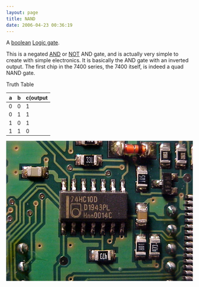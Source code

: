 ```yaml
---
layout: page
title: NAND
date: 2006-04-23 00:36:19
---
```

A <a href="/wiki/boolean.html" title="Boolean">boolean</a> <a href="/wiki/logic_gate.html" title="Devices designed to perform logical operations">Logic gate</a>.

This is a negated <a href="/wiki/and.html" title="AND">AND</a> or <a href="/wiki/not.html" title="NOT">NOT</a> AND gate, and is actually very simple to create with simple electronics. It is basically the AND gate with an inverted output.
The first chip in the 7400 series, the 7400 itself, is indeed a quad NAND gate.

Truth Table

<table class="normal" id="fancytable_1"> 
<thead> <tr> <th>a</th> <th>b</th> <th>c(output</th> </tr> </thead>
<tbody> 
<tr><td>0</td><td>0</td><td>1</td></tr>
<tr><td>0</td><td>1</td><td>1</td></tr>
<tr><td>1</td><td>0</td><td>1</td></tr>
<tr><td>1</td><td>1</td><td>0</td></tr>
</tbody> </table>

<img class="img-responsive" src="/galleries/gallery-1-common-images/127-rcxnandgates.JPG">
